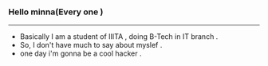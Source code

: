 ### Hello minna(Every one )

---

- Basically I am a student of IIITA , doing B-Tech in IT branch .
- So, I don't have much to say about myslef .
- one day i'm gonna be a cool hacker .